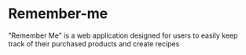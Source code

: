 # Remember-me
"Remember Me" is a web application designed for users to easily keep track of their purchased products and create recipes
